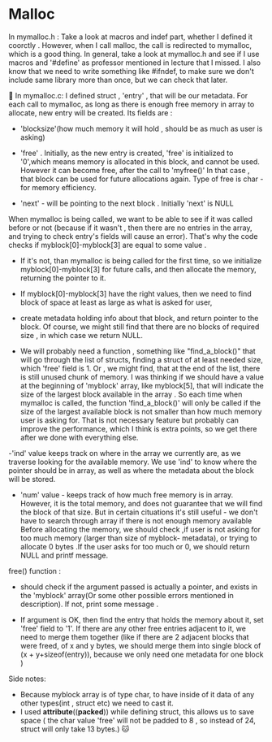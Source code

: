 # Malloc
In mymalloc.h :
	Take a look at macros and indef part, whether I defined it coorctly . However, when I call malloc, the call is redirected to mymalloc, which is a good thing. In general, take a look at mymalloc.h and see if I use macros and '#define' as professor mentioned in lecture that I missed. I also know that we need to write something like #ifndef, to make sure we don't include same library more than once, but we can check that later.

:crescent_moon:
In mymalloc.c: 
I defined struct , 'entry' , that will be our metadata. For each call to mymalloc, as long as there is enough free 
memory in array to allocate, new entry will be created. Its fields are :

- 'blocksize'(how much memory it will hold , should be as much as user is asking)

- 'free' . Initially, as the new entry is created, 'free' is initialized to '0',which means memory is allocated
in this block, and cannot be used. However it can become free, after the call to 'myfree()' In that case , that block can be used for future allocations again. Type of free is char - for memory efficiency.

- 'next' - will be pointing to the next block . Initially 'next' is NULL

When mymalloc is being called, we want to be able to see if it was called before or not (because if it wasn't , then
there are no entries in the array, and trying to check entry's fields will cause an error). That's why the code checks 
if myblock[0]-myblock[3] are equal to some value . 

- If it's not, than mymalloc is being called for the first time, so we initialize myblock[0]-myblock[3] for future
calls, and then allocate the memory, returning the pointer to it. 

- If myblock[0]-myblock[3] have the right values, then we need to find block of space at least as large as what is 	   asked for user,

- create metadata holding info about that block, and return pointer to the block. Of course, we might still find that 
there are no blocks of required size , in which case we return NULL. 

- We will probably need a function , something like "find_a_block()" that will go through the list of structs,
finding a struct of at least needed size, which 'free' field is 1. Or , we might find, that at the end of the 
list, there is still unused chunk of memory. I was thinking if we should have a value at the beginning of 
'myblock' array, like myblock[5], that will indicate the size of the largest block available in the array . So
each time when mymalloc is called, the function 'find_a_block()' will only be called if the size of the 
largest available block is not smaller than how much memory user is asking for. That is not necessary feature 
but probably can improve the performance, which I think is extra points, so we get there after we done with 
everything else.

-'ind' value keeps track on where in the array we currently are, as we traverse looking for the available memory. 
We use 'ind' to know where the pointer should be in array, as well as where the metadata about the block will be 
stored.

- 'num' value - keeps track of how much free memory is in array. However, it is the total memory, and does not 
guarantee that we will find the block of that size. But in certain cituations it's still useful - we don't have to 
search through array if there is not enough memory available
Before allocating the memory, we should check ,if user is not asking for too much memory (larger than size of myblock-
metadata), or trying to allocate 0  bytes .If the user asks for too much or 0, we should return NULL and printf message. 

free() function :

- should check if the argument passed is actually a pointer, and exists in the 'myblock' array(Or some other 
possible errors mentioned in description). If not, print some message . 

- If argument is OK, then find the entry that holds the memory about it, set 'free' field to '1'. If there are
any other free entries adjacent to it, we need to merge them together (like if there are 2 adjacent blocks 
that were freed, of x and y bytes, we should merge them into single block of (x + y+sizeof(entry)), because we
only need one metadata for one block )

Side notes: 

- Because myblock array is of type char, to have inside of it data of any other types(int , struct etc) we
need to cast it. 
- I used __attribute__((__packed__)) while defining struct, this allows us to save space ( the char value 
'free' will not be padded to 8 , so instead of 24, struct will only take 13 bytes.) :cat:

